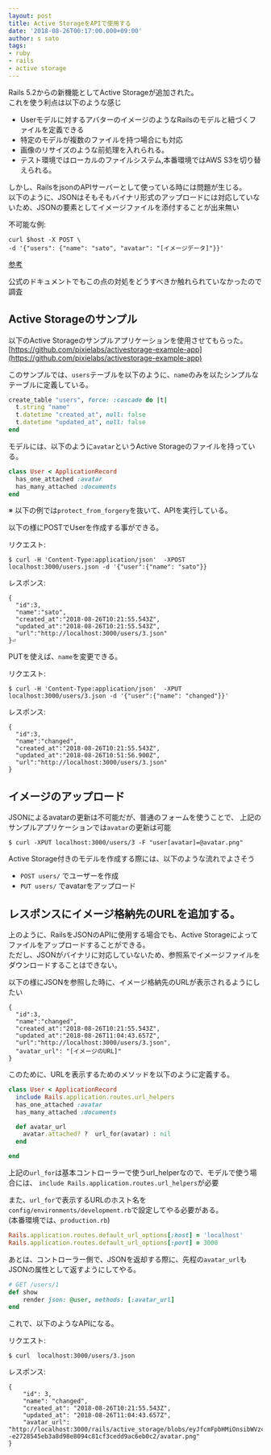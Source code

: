 ```yaml
---
layout: post
title: Active StorageをAPIで使用する 
date: '2018-08-26T00:17:00.000+09:00'
author: s sato
tags:
- ruby
- rails
- active storage
---
```


Rails 5.2からの新機能としてActive Storageが追加された。  
これを使う利点は以下のような感じ    

- Userモデルに対するアバターのイメージのようなRailsのモデルと紐づくファイルを定義できる  
- 特定のモデルが複数のファイルを持つ場合にも対応  
- 画像のリサイズのような前処理を入れられる。  
- テスト環境ではローカルのファイルシステム,本番環境ではAWS S3を切り替えられる。  

しかし、RailsをjsonのAPIサーバーとして使っている時には問題が生じる。   
以下のように、JSONはそもそもバイナリ形式のアップロードには対応していないため、JSONの要素としてイメージファイルを添付することが出来無い    

不可能な例:   

```
curl $host -X POST \
-d '{"users": {"name": "sato", "avatar": "[イメージデータ]"}}'
```

[参考](https://stackoverflow.com/a/27504481)  

公式のドキュメントでもこの点の対処をどうすべきか触れられていなかったので調査   


## Active Storageのサンプル

以下のActive Storageのサンプルアプリケーションを使用させてもらった。  
[https://github.com/pixielabs/activestorage-example-app](https://github.com/pixielabs/activestorage-example-app)  

このサンプルでは、`users`テーブルを以下のように、`name`のみを以たシンプルなテーブルに定義している。   
 
```ruby
create_table "users", force: :cascade do |t|
  t.string "name"
  t.datetime "created_at", null: false
  t.datetime "updated_at", null: false
end
```

モデルには、以下のように`avatar`というActive Storageのファイルを持っている。  

```ruby
class User < ApplicationRecord
  has_one_attached :avatar
  has_many_attached :documents
end
```

 ※ 以下の例では`protect_from_forgery`を抜いて、APIを実行している。
 
以下の様にPOSTでUserを作成する事ができる。  

リクエスト:  
 
```
$ curl -H 'Content-Type:application/json'  -XPOST localhost:3000/users.json -d '{"user":{"name": "sato"}}
```

レスポンス:  

```
{
  "id":3,
  "name":"sato",
  "created_at":"2018-08-26T10:21:55.543Z",
  "updated_at":"2018-08-26T10:21:55.543Z",
  "url":"http://localhost:3000/users/3.json"
}⏎
```

PUTを使えば、`name`を変更できる。  

リクエスト:  

```
$ curl -H 'Content-Type:application/json'  -XPUT localhost:3000/users/3.json -d '{"user":{"name": "changed"}}'
```

レスポンス:  

```
{
  "id":3,
  "name":"changed",
  "created_at":"2018-08-26T10:21:55.543Z",
  "updated_at":"2018-08-26T10:51:56.900Z",
  "url":"http://localhost:3000/users/3.json"
}
```

## イメージのアップロード

JSONによるavatarの更新は不可能だが、普通のフォームを使うことで、
上記のサンプルアプリケーションでは`avatar`の更新は可能   

```
$ curl -XPUT localhost:3000/users/3 -F "user[avatar]=@avatar.png"
```

Active Storage付きのモデルを作成する際には、以下のような流れでよさそう   

- `POST users/` でユーザーを作成
- `PUT users/` でavatarをアップロード

## レスポンスにイメージ格納先のURLを追加する。  

上のように、RailsをJSONのAPIに使用する場合でも、Active Storageによってファイルをアップロードすることができる。  
ただし、JSONがバイナリに対応していないため、参照系でイメージファイルをダウンロードすることはできない。  

以下の様にJSONを参照した時に、イメージ格納先のURLが表示されるようにしたい  

```
{
  "id":3,
  "name":"changed",
  "created_at":"2018-08-26T10:21:55.543Z",
  "updated_at":"2018-08-26T11:04:43.657Z",
  "url":"http://localhost:3000/users/3.json",
  "avatar_url": "[イメージのURL]" 
}
```


このために、URLを表示するためのメソッドを以下のように定義する。   

```ruby
class User < ApplicationRecord
  include Rails.application.routes.url_helpers
  has_one_attached :avatar
  has_many_attached :documents

  def avatar_url
    avatar.attached? ?  url_for(avatar) : nil
  end

end
```

上記の`url_for`は基本コントローラーで使うurl_helperなので、モデルで使う場合には、
`include Rails.application.routes.url_helpers`が必要  

また、`url_for`で表示するURLのホスト名を`config/environments/development.rb`で設定してやる必要がある。  
(本番環境では、`production.rb`)   

```ruby
Rails.application.routes.default_url_options[:host] = 'localhost'
Rails.application.routes.default_url_options[:port] = 3000
```

あとは、コントローラー側で、JSONを返却する際に、先程の`avatar_url`もJSONの属性として返すようにしてやる。  

```ruby
# GET /users/1
def show
	render json: @user, methods: [:avatar_url] 
end
```

これで、以下のようなAPIになる。   


リクエスト:  

```
$ curl  localhost:3000/users/3.json 
```

レスポンス:  

```
{
    "id": 3,
    "name": "changed",
    "created_at": "2018-08-26T10:21:55.543Z",
    "updated_at": "2018-08-26T11:04:43.657Z",
    "avatar_url": "http://localhost:3000/rails/active_storage/blobs/eyJfcmFpbHMiOnsibWVzc2FnZSI6IkJBaHBDZz09IiwiZXhwIjpudWxsLCJwdXIiOiJibG9iX2lkIn19--e2728545eb3a8d98e8094c81cf3cedd9ac6eb0c2/avatar.png"
}
```


